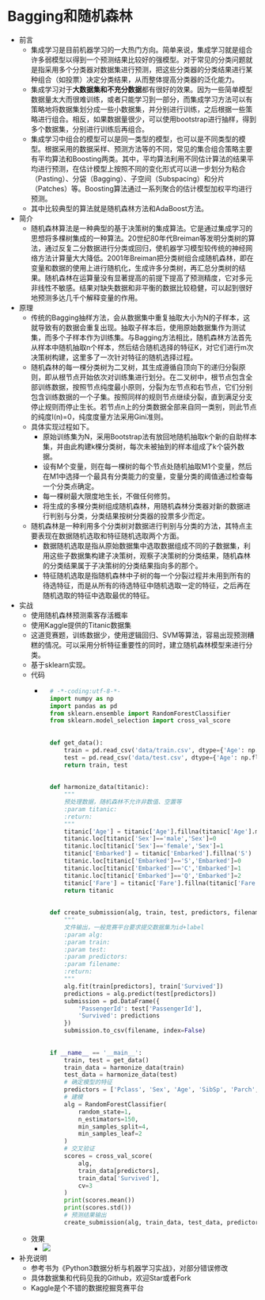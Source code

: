 # Bagging和随机森林
- 前言
	- 集成学习是目前机器学习的一大热门方向。简单来说，集成学习就是组合许多弱模型以得到一个预测结果比较好的强模型。对于常见的分类问题就是指采用多个分类器对数据集进行预测，把这些分类器的分类结果进行某种组合（如投票）决定分类结果，从而整体提高分类器的泛化能力。
	- 集成学习对于**大数据集和不充分数据**都有很好的效果。因为一些简单模型数据量太大而很难训练，或者只能学习到一部分，而集成学习方法可以有策略地将数据集划分成一些小数据集，并分别进行训练，之后根据一些策略进行组合。相反，如果数据量很少，可以使用bootstrap进行抽样，得到多个数据集，分别进行训练后再组合。
	- 集成学习中组合的模型可以是同一类型的模型，也可以是不同类型的模型。根据采用的数据采样、预测方法等的不同，常见的集合组合策略主要有平均算法和Boosting两类。其中，平均算法利用不同估计算法的结果平均进行预测，在估计模型上按照不同的变化形式可以进一步划分为粘合（Pasting）、分袋（Bagging）、子空间（Subspacing）和分片（Patches）等。Boosting算法通过一系列聚合的估计模型加权平均进行预测。
	- 其中比较典型的算法就是随机森林方法和AdaBoost方法。
- 简介
	- 随机森林算法是一种典型的基于决策树的集成算法。它是通过集成学习的思想将多棵树集成的一种算法。20世纪80年代Breiman等发明分类树的算法，通过反复二分数据进行分类或回归，使机器学习模型较传统的神经网络方法计算量大大降低。2001年Breiman把分类树组合成随机森林，即在变量和数据的使用上进行随机化，生成许多分类树，再汇总分类树的结果。随机森林在运算量没有显著提高的前提下提高了预测精度，它对多元非线性不敏感。结果对缺失数据和非平衡的数据比较稳健，可以起到很好地预测多达几千个解释变量的作用。
- 原理
	- 传统的Bagging抽样方法，会从数据集中重复抽取大小为N的子样本，这就导致有的数据会重复出现。抽取子样本后，使用原始数据集作为测试集，而多个子样本作为训练集。与Bagging方法相比，随机森林方法首先从样本中随机抽取n个样本，然后结合随机选择的特征K，对它们进行m次决策树构建，这里多了一次针对特征的随机选择过程。
	- 随机森林的每一棵分类树为二叉树，其生成遵循自顶向下的递归分裂原则，即从根节点开始依次对训练集进行划分。在二叉树中，根节点包含全部训练数据，按照节点纯度最小原则，分裂为左节点和右节点，它们分别包含训练数据的一个子集。按照同样的规则节点继续分裂，直到满足分支停止规则而停止生长。若节点n上的分类数据全部来自同一类别，则此节点的纯度I(n)=0，纯度度量方法采用Gini准则。
	- 具体实现过程如下。
		- 原始训练集为N，采用Bootstrap法有放回地随机抽取k个新的自助样本集，并由此构建k棵分类树，每次未被抽到的样本组成了k个袋外数据。
		- 设有M个变量，则在每一棵树的每个节点处随机抽取M1个变量，然后在M1中选择一个最具有分类能力的变量，变量分类的阈值通过检查每一个分类点确定。
		- 每一棵树最大限度地生长，不做任何修剪。
		- 将生成的多棵分类树组成随机森林，用随机森林分类器对新的数据进行判别与分类，分类结果按树分类器的投票多少而定。
	- 随机森林是一种利用多个分类树对数据进行判别与分类的方法，其特点主要表现在数据随机选取和特征随机选取两个方面。
		- 数据随机选取是指从原始数据集中选取数据组成不同的子数据集，利用这些子数据集构建子决策树，观察子决策树的分类结果，随机森林的分类结果属于子决策树的分类结果指向多的那个。
		- 特征随机选取是指随机森林中子树的每一个分裂过程并未用到所有的待选特征，而是从所有的待选特征中随机选取一定的特征，之后再在随机选取的特征中选取最优的特征。
- 实战
	- 使用随机森林预测乘客存活概率
	- 使用Kaggle提供的Titanic数据集
	- 这道竞赛题，训练数据少，使用逻辑回归、SVM等算法，容易出现预测糟糕的情况。可以采用分析特征重要性的同时，建立随机森林模型来进行分类。
	- 基于sklearn实现。
	- 代码
		- ```python
			# -*-coding:utf-8-*-
			import numpy as np
			import pandas as pd
			from sklearn.ensemble import RandomForestClassifier
			from sklearn.model_selection import cross_val_score
			
			
			def get_data():
			    train = pd.read_csv('data/train.csv', dtype={'Age': np.float64})
			    test = pd.read_csv('data/test.csv', dtype={'Age': np.float64})
			    return train, test
			
			
			def harmonize_data(titanic):
			    """
			    预处理数据，随机森林不允许非数值、空置等
			    :param titanic:
			    :return:
			    """
			    titanic['Age'] = titanic['Age'].fillna(titanic['Age'].median())
			    titanic.loc[titanic['Sex']=='male','Sex']=0
			    titanic.loc[titanic['Sex']=='female','Sex']=1
			    titanic['Embarked'] = titanic['Embarked'].fillna('S')
			    titanic.loc[titanic['Embarked']=='S','Embarked']=0
			    titanic.loc[titanic['Embarked']=='C','Embarked']=1
			    titanic.loc[titanic['Embarked']=='Q','Embarked']=2
			    titanic['Fare'] = titanic['Fare'].fillna(titanic['Fare'].median())
			    return titanic
			
			
			def create_submission(alg, train, test, predictors, filename):
			    """
			    文件输出，一般竞赛平台要求提交数据集为id+label
			    :param alg:
			    :param train:
			    :param test:
			    :param predictors:
			    :param filename:
			    :return:
			    """
			    alg.fit(train[predictors], train['Survived'])
			    predictions = alg.predict(test[predictors])
			    submission = pd.DataFrame({
			        'PassengerId': test['PassengerId'],
			        'Survived': predictions
			    })
			    submission.to_csv(filename, index=False)
			
			
			if __name__ == '__main__':
			    train, test = get_data()
			    train_data = harmonize_data(train)
			    test_data = harmonize_data(test)
			    # 确定模型的特征
			    predictors = ['Pclass', 'Sex', 'Age', 'SibSp', 'Parch', 'Fare', 'Embarked']
			    # 建模
			    alg = RandomForestClassifier(
			        random_state=1,
			        n_estimators=150,
			        min_samples_split=4,
			        min_samples_leaf=2
			    )
			    # 交叉验证
			    scores = cross_val_score(
			        alg,
			        train_data[predictors],
			        train_data['Survived'],
			        cv=3
			    )
			    print(scores.mean())
			    print(scores.std())
			    # 预测结果输出
			    create_submission(alg, train_data, test_data, predictors, 'data/result.csv')
			```
	- 效果
		- ![](https://img-blog.csdnimg.cn/20190331203730347.png)
- 补充说明
	- 参考书为《Python3数据分析与机器学习实战》，对部分错误修改
	- 具体数据集和代码见我的Github，欢迎Star或者Fork
	- Kaggle是个不错的数据挖掘竞赛平台